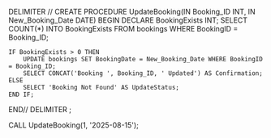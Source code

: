 DELIMITER //
CREATE PROCEDURE UpdateBooking(IN Booking_ID INT, IN New_Booking_Date DATE)
BEGIN
    DECLARE BookingExists INT;
    SELECT COUNT(*) INTO BookingExists FROM bookings WHERE BookingID = Booking_ID;
    
    IF BookingExists > 0 THEN
        UPDATE bookings SET BookingDate = New_Booking_Date WHERE BookingID = Booking_ID;
        SELECT CONCAT('Booking ', Booking_ID, ' Updated') AS Confirmation;
    ELSE
        SELECT 'Booking Not Found' AS UpdateStatus;
    END IF;
END//
DELIMITER ;

CALL UpdateBooking(1, '2025-08-15');